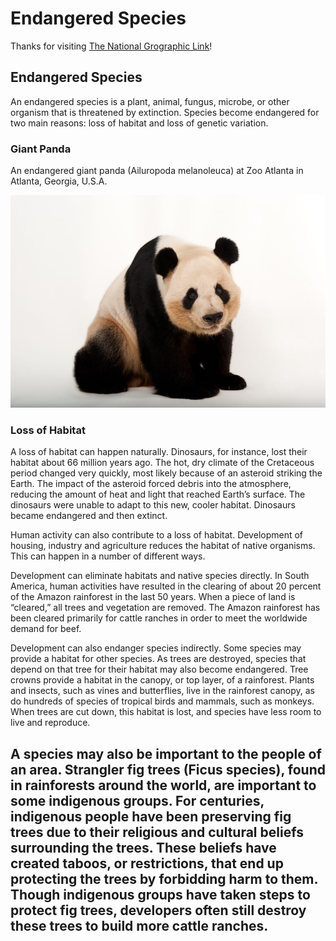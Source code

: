 # Endangered Species

Thanks for visiting [The National Grographic Link](https://education.nationalgeographic.org/resource/endangered-species/)!


## Endangered Species

An endangered species is a plant, animal, fungus, microbe, or other organism that is threatened by extinction. Species become endangered for two main reasons: loss of habitat and loss of genetic variation.

### Giant Panda

An endangered giant panda (Ailuropoda melanoleuca) at Zoo Atlanta in Atlanta, Georgia, U.S.A.

![Giant Panda](https://raw.githubusercontent.com/polocoffee/Blogs-Server/refs/heads/main/images/giant-panda.jpg)



### Loss of Habitat

A loss of habitat can happen naturally. Dinosaurs, for instance, lost their habitat about 66 million years ago. The hot, dry climate of the Cretaceous period changed very quickly, most likely because of an asteroid striking the Earth. The impact of the asteroid forced debris into the atmosphere, reducing the amount of heat and light that reached Earth’s surface. The dinosaurs were unable to adapt to this new, cooler habitat. Dinosaurs became endangered and then extinct.

Human activity can also contribute to a loss of habitat. Development of housing, industry and agriculture reduces the habitat of native organisms. This can happen in a number of different ways.

Development can eliminate habitats and native species directly. In South America, human activities have resulted in the clearing of about 20 percent of the Amazon rainforest in the last 50 years. When a piece of land is “cleared,” all trees and vegetation are removed. The Amazon rainforest has been cleared primarily for cattle ranches in order to meet the worldwide demand for beef.

Development can also endanger species indirectly. Some species may provide a habitat for other species. As trees are destroyed, species that depend on that tree for their habitat may also become endangered. Tree crowns provide a habitat in the canopy, or top layer, of a rainforest. Plants and insects, such as vines and butterflies, live in the rainforest canopy, as do hundreds of species of tropical birds and mammals, such as monkeys. When trees are cut down, this habitat is lost, and species have less room to live and reproduce.

A species may also be important to the people of an area. Strangler fig trees (Ficus species), found in rainforests around the world, are important to some indigenous groups. For centuries, indigenous people have been preserving fig trees due to their religious and cultural beliefs surrounding the trees. These beliefs have created taboos, or restrictions, that end up protecting the trees by forbidding harm to them. Though indigenous groups have taken steps to protect fig trees, developers often still destroy these trees to build more cattle ranches.
---
